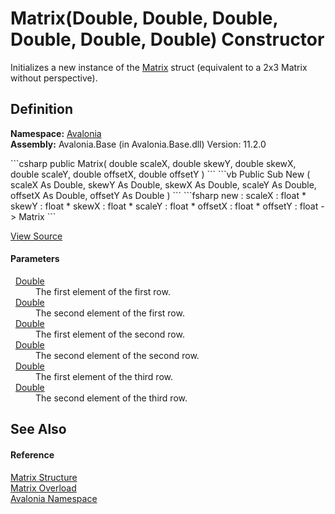# Matrix(Double, Double, Double, Double, Double, Double) Constructor


Initializes a new instance of the <a href="T_Avalonia_Matrix">Matrix</a> struct (equivalent to a 2x3 Matrix without perspective).



## Definition
**Namespace:** <a href="N_Avalonia">Avalonia</a>  
**Assembly:** Avalonia.Base (in Avalonia.Base.dll) Version: 11.2.0

<Tabs groupId="api-code-preview">
<TabItem value="csharp" label="C#">
```csharp
public Matrix(
	double scaleX,
	double skewY,
	double skewX,
	double scaleY,
	double offsetX,
	double offsetY
)
```
</TabItem>
<TabItem value="vb" label="VB">
```vb
Public Sub New ( 
	scaleX As Double,
	skewY As Double,
	skewX As Double,
	scaleY As Double,
	offsetX As Double,
	offsetY As Double
)
```
</TabItem>
<TabItem value="fsharp" label="F#">
```fsharp
new : 
        scaleX : float * 
        skewY : float * 
        skewX : float * 
        scaleY : float * 
        offsetX : float * 
        offsetY : float -> Matrix
```
</TabItem>
</Tabs>



<a href="https://github.com/AvaloniaUI/Avalonia/tree/master/src/Avalonia.Base/Matrix.cs#L50" title="View the source code">View Source</a>



#### Parameters
<dl><dt>  <a href="https://learn.microsoft.com/dotnet/api/system.double" target="_blank" rel="noopener noreferrer">Double</a></dt><dd>The first element of the first row.</dd><dt>  <a href="https://learn.microsoft.com/dotnet/api/system.double" target="_blank" rel="noopener noreferrer">Double</a></dt><dd>The second element of the first row.</dd><dt>  <a href="https://learn.microsoft.com/dotnet/api/system.double" target="_blank" rel="noopener noreferrer">Double</a></dt><dd>The first element of the second row.</dd><dt>  <a href="https://learn.microsoft.com/dotnet/api/system.double" target="_blank" rel="noopener noreferrer">Double</a></dt><dd>The second element of the second row.</dd><dt>  <a href="https://learn.microsoft.com/dotnet/api/system.double" target="_blank" rel="noopener noreferrer">Double</a></dt><dd>The first element of the third row.</dd><dt>  <a href="https://learn.microsoft.com/dotnet/api/system.double" target="_blank" rel="noopener noreferrer">Double</a></dt><dd>The second element of the third row.</dd></dl>

## See Also


#### Reference
<a href="T_Avalonia_Matrix">Matrix Structure</a>  
<a href="Overload_Avalonia_Matrix__ctor">Matrix Overload</a>  
<a href="N_Avalonia">Avalonia Namespace</a>  
